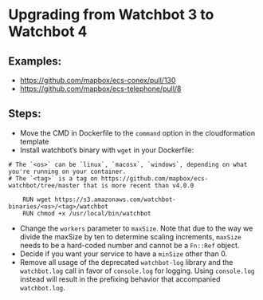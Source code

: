 # Upgrading from Watchbot 3 to Watchbot 4
## Examples:

- https://github.com/mapbox/ecs-conex/pull/130
- https://github.com/mapbox/ecs-telephone/pull/8


## Steps:
- Move the CMD in Dockerfile to the `command` option in the cloudformation template
- Install watchbot’s binary with `wget` in your Dockerfile:

```
# The `<os>` can be `linux`, `macosx`, `windows`, depending on what you're running on your container.
# The `<tag>` is a tag on https://github.com/mapbox/ecs-watchbot/tree/master that is more recent than v4.0.0

    RUN wget https://s3.amazonaws.com/watchbot-binaries/<os>/<tag>/watchbot
    RUN chmod +x /usr/local/bin/watchbot
```


- Change the `workers` parameter to `maxSize`. Note that due to the way we divide the maxSize by ten to determine scaling increments, `maxSize` needs to be a hard-coded number and cannot be a `Fn::Ref` object.
- Decide if you want your service to have a `minSize` other than 0.
- Remove all usage of the deprecated `watchbot-log` library and the `watchbot.log` call in favor of `console.log` for logging. Using `console.log` instead will result in the prefixing behavior that accompanied `watchbot.log`.

